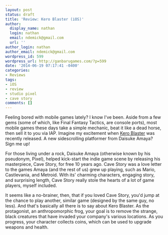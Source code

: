 ```yaml
---
layout: post
status: draft
title: 'Review: Kero Blaster (iOS)'
author:
  display_name: nathan
  login: nathan
  email: ndemick@gmail.com
  url: ''
author_login: nathan
author_email: ndemick@gmail.com
wordpress_id: 599
wordpress_url: http://ganbarugames.com/?p=599
date: '2014-06-19 07:17:41 -0400'
categories:
- Reviews
tags:
- iOS
- review
- studio pixel
- cave story
comments: []
---
```

<p>Feeling bored with mobile games lately? I know I've been. Aside from a few gems (some of which, like Final Fantasy Tactics, are console ports), most mobile games these days take a simple mechanic, beat it like a dead horse, then sell it to you via IAP. Imagine my excitement when <a href="https://itunes.apple.com/us/app/keroblaster/id867598817?mt=8" title="Kero Blaster on iTunes">Kero Blaster</a> was recently released. A new sidescrolling platformer from Daisuke Amaya? Sign me up!</p>
<p>For those living under a rock, Daisuke Amaya (otherwise known by his pseudonym, Pixel), helped kick-start the indie game scene by releasing his masterpiece, Cave Story, for free 10 years ago. Cave Story was a love letter to the games Amaya (and the rest of us) grew up playing, such as Mario, Castlevania, and Metroid. With its' charming characters, engaging story, and surprising length, Cave Story really stole the hearts of a lot of game players, myself included.</p>
<p>It seems like a no-brainer, then, that if you loved Cave Story, you'd jump at the chance to play another, similar game (designed by the same guy, no less). And that's basically all there is to say about Kero Blaster. As the protagonist, an anthropomorphic frog, your goal is to remove the strange, black creatures that have invaded your company's various locations. As you progress, your character collects coins, which can be used to upgrade weapons and health.</p>
